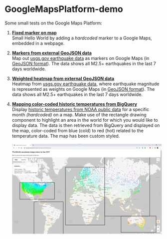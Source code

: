 # GoogleMapsPlatform-demo
Some small tests on the Google Maps Platform:

1. **[Fixed marker on map](1_MarkerOnMap)**<br />
Small Hello World by adding a *hardcoded* marker to a Google Maps, embedded in a webpage. 

2. **[Markers from external GeoJSON data](2_MarkersFromJsonOnMap)**<br />
Map out [usgs.gov earthquake data](https://www.usgs.gov/programs/earthquake-hazards/earthquakes) as markers on Google Maps (in [GeoJSON format](https://earthquake.usgs.gov/earthquakes/feed/v1.0/geojson.php)). 
The data shows all M2.5+ earthquakes in the last 7 days worldwide. 

3. **[Weighted heatmap from external GeoJSON data](3_HeatmapFromJsonOnMap)**<br />
Heatmap from [usgs.gov earthquake data](https://www.usgs.gov/programs/earthquake-hazards/earthquakes), where earthquake magnitude is represented as weights on Google Maps (in [GeoJSON format](https://earthquake.usgs.gov/earthquakes/feed/v1.0/geojson.php)). 
The data shows all M2.5+ earthquakes in the last 7 days worldwide. 

4. **[Mapping color-coded historic temperatures from BigQuery](4_TemperatureHeatmapFromBigQueryOnMap)**<br />
Display [historic temperatures from NOAA public data](https://console.cloud.google.com/marketplace/product/noaa-public/ghcn-d?project=focal-elf-336022) for a specific month *(hardcoded)* on a map. Make use of the rectangle drawing component to highlight an area in the world for which you would like to display data. The data is then retrieved from BigQuery and displayed on the map, color-coded from blue (cold) to red (hot) related to the temperature data. The map has been custom styled.<br /><br />
![Screenshot](4_TemperatureHeatmapFromBigQueryOnMap\4_TemperatureHeatmapFromBigQueryOnMap-screenshot.jpg)

